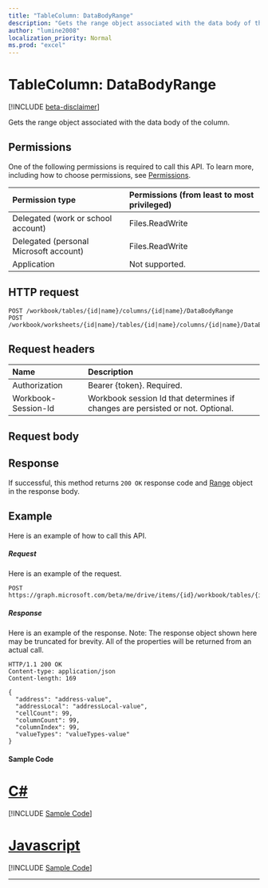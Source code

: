 ```yaml
---
title: "TableColumn: DataBodyRange"
description: "Gets the range object associated with the data body of the column."
author: "lumine2008"
localization_priority: Normal
ms.prod: "excel"
---
```


# TableColumn: DataBodyRange

[!INCLUDE [beta-disclaimer](../../includes/beta-disclaimer.md)]

Gets the range object associated with the data body of the column.
## Permissions
One of the following permissions is required to call this API. To learn more, including how to choose permissions, see [Permissions](/graph/permissions-reference).

|Permission type      | Permissions (from least to most privileged)              |
|:--------------------|:---------------------------------------------------------|
|Delegated (work or school account) | Files.ReadWrite    |
|Delegated (personal Microsoft account) | Files.ReadWrite    |
|Application | Not supported. |

## HTTP request
<!-- { "blockType": "ignored" } -->
```http
POST /workbook/tables/{id|name}/columns/{id|name}/DataBodyRange
POST /workbook/worksheets/{id|name}/tables/{id|name}/columns/{id|name}/DataBodyRange

```
## Request headers
| Name       | Description|
|:---------------|:----------|
| Authorization  | Bearer {token}. Required. |
| Workbook-Session-Id  | Workbook session Id that determines if changes are persisted or not. Optional.|

## Request body

## Response

If successful, this method returns `200 OK` response code and [Range](../resources/range.md) object in the response body.

## Example
Here is an example of how to call this API.
##### Request
Here is an example of the request.
<!-- {
  "blockType": "request",
  "name": "tablecolumn_databodyrange"
}-->
```http
POST https://graph.microsoft.com/beta/me/drive/items/{id}/workbook/tables/{id|name}/columns/{id|name}/DataBodyRange
```

##### Response
Here is an example of the response. Note: The response object shown here may be truncated for brevity. All of the properties will be returned from an actual call.
<!-- {
  "blockType": "response",
  "truncated": true,
  "@odata.type": "microsoft.graph.range"
} -->
```http
HTTP/1.1 200 OK
Content-type: application/json
Content-length: 169

{
  "address": "address-value",
  "addressLocal": "addressLocal-value",
  "cellCount": 99,
  "columnCount": 99,
  "columnIndex": 99,
  "valueTypes": "valueTypes-value"
}
```
#### Sample Code
# [C#](#tab/CS)
[!INCLUDE [Sample Code]( ../includes/tablecolumn_databodyrange-C#-snippets.md)]

# [Javascript](#tab/Javascript)
[!INCLUDE [Sample Code]( ../includes/tablecolumn_databodyrange-Javascript-snippets.md)]

---


<!-- uuid: 8fcb5dbc-d5aa-4681-8e31-b001d5168d79
2015-10-25 14:57:30 UTC -->
<!--
{
  "type": "#page.annotation",
  "description": "TableColumn: DataBodyRange",
  "keywords": "",
  "section": "documentation",
  "tocPath": "",
  "suppressions": [
    "Error: /api-reference/beta/api/tablecolumn-databodyrange.md:\r\n      Exception processing links.\r\n    System.ArgumentException: Link Definition was null. Link text: !INCLUDE [beta-disclaimer](../../includes/beta-disclaimer.md)\r\n      at ApiDoctor.Validation.DocFile.get_LinkDestinations()\r\n      at ApiDoctor.Validation.DocSet.ValidateLinks(Boolean includeWarnings, String[] relativePathForFiles, IssueLogger issues, Boolean requireFilenameCaseMatch, Boolean printOrphanedFiles)"
  ]
}
-->
